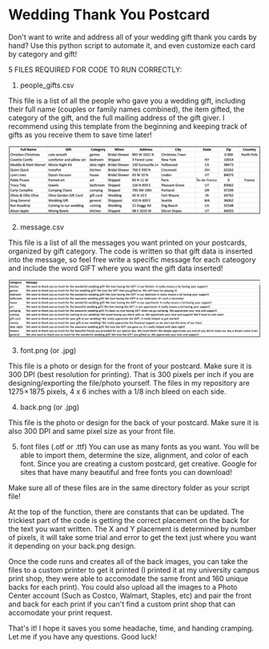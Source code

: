 # Wedding Thank You Postcard
Don't want to write and address all of your wedding gift thank you cards by hand? 
Use this python script to automate it, and even customize each card by category and gift!

5 FILES REQUIRED FOR CODE TO RUN CORRECTLY:

1. people_gifts.csv

This file is a list of all the people who gave you a wedding gift, including their full name (couples or family names combined), the item gifted, the category of the gift, and the full mailing address of the gift giver. I recommend using this template from the beginning and keeping track of gifts as you receive them to save time later!

![people_gift template](https://github.com/nicoletucker21/wedding_thankyou_postcard/blob/master/people_gift_template.png)

2. message.csv

This file is a list of all the messages you want printed on your postcards, organized by gift category.
The code is written so that gift data is inserted into the message, so feel free write a specific message for each cateogory and include the word GIFT where you want the gift data inserted!

![message template](https://github.com/nicoletucker21/wedding_thankyou_postcard/blob/master/messages_template.png)

3. font.png (or .jpg)

This file is a photo or design for the front of your postcard. Make sure it is 300 DPI (best resolution for printing). That is 300 pixels per inch if you are designing/exporting the file/photo yourself. The files in my repository are 1275 × 1875 pixels, 4 x 6 inches with a 1/8 inch bleed on each side.

4. back.png (or .jpg)

This file is the photo or design for the back of your postcard. Make sure it is also 300 DPI and same pixel size as your front file.

5. font files (.otf or .ttf)
You can use as many fonts as you want. You will be able to import them, determine the size, alignment, and color of each font. Since you are creating a custom postcard, get creative. Google for sites that have many beautiful and free fonts you can download!

Make sure all of these files are in the same directory folder as your script file!

At the top of the function, there are constants that can be updated. The trickiest part of the code is getting the correct placement on the back for the text you want written. The X and Y placement is determined by number of pixels, it will take some trial and error to get the text just where you want it depending on your back.png design.


Once the code runs and creates all of the back images, you can take the files to a custom printer to get it printed (I printed it at my university campus print shop, they were able to accomodate the same front and 160 unique backs for each print). You could also upload all the images to a Photo Center account (Such as Costco, Walmart, Staples, etc) and pair the front and back for each print if you can't find a custom print shop that can accomodate your print request.

That's it! I hope it saves you some headache, time, and handing cramping. Let me if you have any questions. Good luck!
